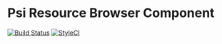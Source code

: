 Psi Resource Browser Component
==================

[![Build Status](https://travis-ci.org/psi/resource-browser.svg?branch=master)](https://travis-ci.org/psi/resource-browser)
[![StyleCI](https://styleci.io/repos/<repo-id>/shield)](https://styleci.io/repos/<repo-id>)

